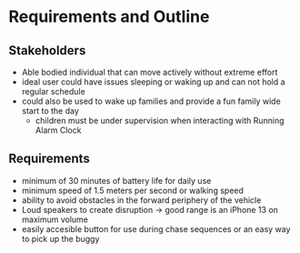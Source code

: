 # Requirements and Outline

## Stakeholders

- Able bodied individual that can move actively without extreme effort
- ideal user could have issues sleeping or waking up and can not hold a regular schedule
- could also be used to wake up families and provide a fun family wide start to the day
    - children must be under supervision when interacting with Running Alarm Clock

## Requirements

- minimum of 30 minutes of battery life for daily use
- minimum speed of 1.5 meters per second or walking speed
- ability to avoid obstacles in the forward periphery of the vehicle
- Loud speakers to create disruption -> good range is an iPhone 13 on maximum volume
- easily accesible button for use during chase sequences or an easy way to pick up the buggy
